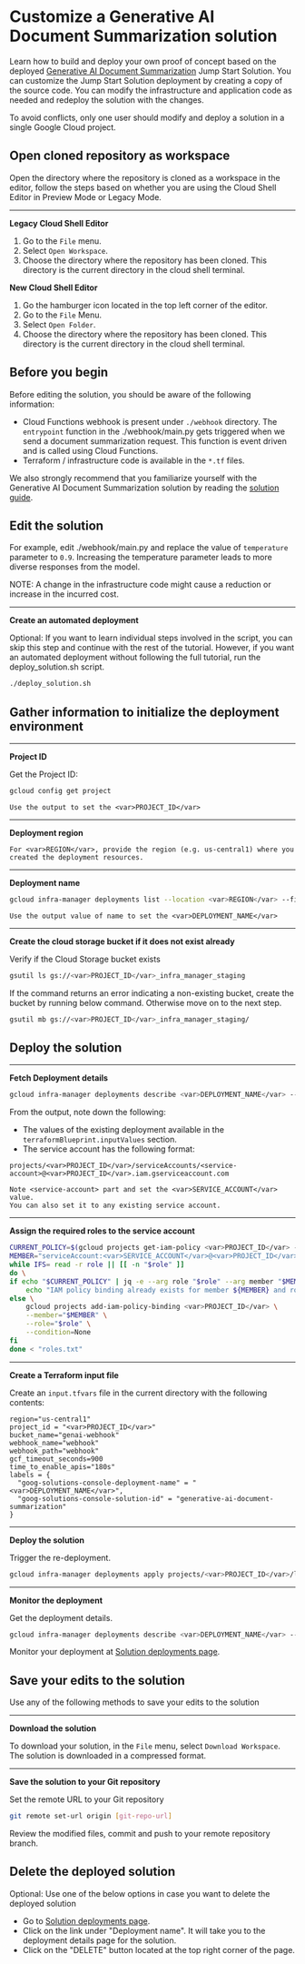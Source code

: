 <walkthrough-metadata>
  <meta name="title" content="Edit Jumpstart Solution and deploy tutorial " />
  <meta name="description" content="Make it mine neos tutorial" />
  <meta name="component_id" content="1361081" />
  <meta name="short_id" content="true" />
</walkthrough-metadata>

# Customize a Generative AI Document Summarization solution

Learn how to build and deploy your own proof of concept based on the deployed [Generative AI Document Summarization](https://console.cloud.google.com/products/solutions/details/generative-ai-document-summarization) Jump Start Solution. You can customize the Jump Start Solution deployment by creating a copy of the source code. You can modify the infrastructure and application code as needed and redeploy the solution with the changes.

To avoid conflicts, only one user should modify and deploy a solution in a single Google Cloud project.

## Open cloned repository as workspace

Open the directory where the repository is cloned as a workspace in the editor, follow the steps based on whether you are using the Cloud Shell Editor in Preview Mode or Legacy Mode.

---
**Legacy Cloud Shell Editor**

1. Go to the `File` menu.
2. Select `Open Workspace`.
3. Choose the directory where the repository has been cloned. This directory is the current directory in the cloud shell terminal.

**New Cloud Shell Editor**

1. Go the hamburger icon located in the top left corner of the editor.
2. Go to the `File` Menu.
3. Select `Open Folder`.
4. Choose the directory where the repository has been cloned. This directory is the current directory in the cloud shell terminal.

## Before you begin

Before editing the solution, you should be aware of the following information:
* Cloud Functions webhook is present under `./webhook` directory. The `entrypoint` function in the <walkthrough-editor-select-line filePath="./webhook/main.py" startLine="81" endLine="82" startCharacterOffset="0" endCharacterOffset="0">./webhook/main.py</walkthrough-editor-select-line> gets triggered when we send a document summarization request. This function is event driven and is called using Cloud Functions.
* Terraform / infrastructure code is available in the `*.tf` files.

We also strongly recommend that you familiarize yourself with the Generative AI Document Summarization solution by reading the [solution guide](https://cloud.google.com/architecture/ai-ml/generative-ai-document-summarization).

## Edit the solution

For example, edit <walkthrough-editor-select-line filePath="./webhook/main.py" startLine="164" endLine="165" startCharacterOffset="0" endCharacterOffset="0">./webhook/main.py</walkthrough-editor-select-line> and replace the value of `temperature` parameter to `0.9`. Increasing the temperature parameter leads to more diverse responses from the model.

NOTE: A change in the infrastructure code might cause a reduction or increase in the incurred cost.

---
**Create an automated deployment**

Optional: If you want to learn individual steps involved in the script, you can skip this step and continue with the rest of the tutorial. However, if you want an automated deployment without following the full tutorial, run the <walkthrough-editor-open-file filePath="./deploy_solution.sh">deploy_solution.sh</walkthrough-editor-open-file> script.

```bash
./deploy_solution.sh
```

## Gather information to initialize the deployment environment

---
**Project ID**

Get the Project ID:

```bash
gcloud config get project
```

```
Use the output to set the <var>PROJECT_ID</var>
```

---
**Deployment region**

```
For <var>REGION</var>, provide the region (e.g. us-central1) where you created the deployment resources.
```

---
**Deployment name**

```bash
gcloud infra-manager deployments list --location <var>REGION</var> --filter="labels.goog-solutions-console-deployment-name:* AND labels.goog-solutions-console-solution-id:generative-ai-document-summarization"
```

```
Use the output value of name to set the <var>DEPLOYMENT_NAME</var>
```

---

**Create the cloud storage bucket if it does not exist already**

Verify if the Cloud Storage bucket exists
```bash
gsutil ls gs://<var>PROJECT_ID</var>_infra_manager_staging
```

If the command returns an error indicating a non-existing bucket, create the bucket by running below command. Otherwise move on to the next step.
```bash
gsutil mb gs://<var>PROJECT_ID</var>_infra_manager_staging/
```

## Deploy the solution


---
**Fetch Deployment details**
```bash
gcloud infra-manager deployments describe <var>DEPLOYMENT_NAME</var> --location <var>REGION</var>
```
From the output, note down the following:
* The values of the existing deployment available in the `terraformBlueprint.inputValues` section.
* The service account has the following format:

```
projects/<var>PROJECT_ID</var>/serviceAccounts/<service-account>@<var>PROJECT_ID</var>.iam.gserviceaccount.com
```

```
Note <service-account> part and set the <var>SERVICE_ACCOUNT</var> value.
You can also set it to any existing service account.
```

---
**Assign the required roles to the service account**
```bash
CURRENT_POLICY=$(gcloud projects get-iam-policy <var>PROJECT_ID</var> --format=json)
MEMBER="serviceAccount:<var>SERVICE_ACCOUNT</var>@<var>PROJECT_ID</var>.iam.gserviceaccount.com"
while IFS= read -r role || [[ -n "$role" ]]
do \
if echo "$CURRENT_POLICY" | jq -e --arg role "$role" --arg member "$MEMBER" '.bindings[] | select(.role == $role) | .members[] | select(. == $member)' > /dev/null; then \
    echo "IAM policy binding already exists for member ${MEMBER} and role ${role}"
else \
    gcloud projects add-iam-policy-binding <var>PROJECT_ID</var> \
    --member="$MEMBER" \
    --role="$role" \
    --condition=None
fi
done < "roles.txt"
```

---
**Create a Terraform input file**

Create an `input.tfvars` file in the current directory with the following contents:

```
region="us-central1"
project_id = "<var>PROJECT_ID</var>"
bucket_name="genai-webhook"
webhook_name="webhook"
webhook_path="webhook"
gcf_timeout_seconds=900
time_to_enable_apis="180s"
labels = {
  "goog-solutions-console-deployment-name" = "<var>DEPLOYMENT_NAME</var>",
  "goog-solutions-console-solution-id" = "generative-ai-document-summarization"
}
```

---
**Deploy the solution**

Trigger the re-deployment.
```bash
gcloud infra-manager deployments apply projects/<var>PROJECT_ID</var>/locations/<var>REGION</var>/deployments/<var>DEPLOYMENT_NAME</var> --service-account projects/<var>PROJECT_ID</var>/serviceAccounts/<var>SERVICE_ACCOUNT</var>@<var>PROJECT_ID</var>.iam.gserviceaccount.com --local-source="."     --inputs-file=./input.tfvars --labels="modification-reason=make-it-mine,goog-solutions-console-deployment-name=<var>DEPLOYMENT_NAME</var>,goog-solutions-console-solution-id=generative-ai-document-summarization,goog-config-partner=sc"
```

---
**Monitor the deployment**

Get the deployment details.

```bash
gcloud infra-manager deployments describe <var>DEPLOYMENT_NAME</var> --location <var>REGION</var>
```

Monitor your deployment at [Solution deployments page](https://console.cloud.google.com/products/solutions/deployments?pageState=(%22deployments%22:(%22f%22:%22%255B%257B_22k_22_3A_22Labels_22_2C_22t_22_3A13_2C_22v_22_3A_22_5C_22modification-reason%2520_3A%2520make-it-mine_5C_22_22_2C_22s_22_3Atrue_2C_22i_22_3A_22deployment.labels_22%257D%255D%22))).

## Save your edits to the solution

Use any of the following methods to save your edits to the solution

---
**Download the solution**

To download your solution, in the `File` menu, select `Download Workspace`. The solution is downloaded in a compressed format.


---
**Save the solution to your Git repository**

Set the remote URL to your Git repository
```bash 
git remote set-url origin [git-repo-url]
```

Review the modified files, commit and push to your remote repository branch.

## Delete the deployed solution

Optional: Use one of the below options in case you want to delete the deployed solution

* Go to [Solution deployments page](https://console.cloud.google.com/products/solutions/deployments?pageState=(%22deployments%22:(%22f%22:%22%255B%257B_22k_22_3A_22Labels_22_2C_22t_22_3A13_2C_22v_22_3A_22_5C_22modification-reason%2520_3A%2520make-it-mine_5C_22_22_2C_22s_22_3Atrue_2C_22i_22_3A_22deployment.labels_22%257D%255D%22))).
* Click on the link under "Deployment name". It will take you to the deployment details page for the solution.
* Click on the "DELETE" button located at the top right corner of the page.
<walkthrough-inline-feedback></walkthrough-inline-feedback>
